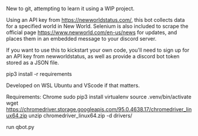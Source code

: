 New to git, attempting to learn it using a WIP project.

Using an API key from https://newworldstatus.com/, this bot collects data for a specified world in New World. 
Selenium is also included to scrape the official page https://www.newworld.com/en-us/news for updates, and places them in an embedded message to your discord server. 

If you want to use this to kickstart your own code, you'll need to sign up for an API key from newworldstatus, as well as provide a discord bot token stored as a JSON file. 

pip3 install -r requirements 

Developed on WSL Ubuntu and VScode if that matters.


Requirements:
Chrome 
sudo pip3 install virtualenv
source .venv/bin/activate
wget https://chromedriver.storage.googleapis.com/95.0.4638.17/chromedriver_linux64.zip
unzip chromedriver_linux64.zip -d drivers/

run qbot.py
